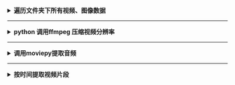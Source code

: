 <details> 
    <summary><strong>   遍历文件夹下所有视频、图像数据   </strong></summary>

```python
video_path = f"{path}/raw_videos"
files = [x for x in os.listdir(video_path) if x.endswith(".MP4")]
```
</details>

----------------------------------------------------------------------------------------------------------------------------------------

<details> 
    <summary><strong>   python 调用ffmpeg 压缩视频分辨率   </strong></summary>
    scale=-1:480, scale=640:480, scale=width:hight
    
```python
video_path = f"{path}/raw_videos"
files = [x for x in os.listdir(video_path) if x.endswith(".MP4")]
for file in files:
    outfile = f"{file[:-4]}_640{file[-4:]}"
    compress = f"ffmpeg -i {raw_video_path}/{file} -strict -2 -vf scale=-1:480 {out_video_path}/{outfile}"
    isRun = os.system(compress)
```
</details>

----------------------------------------------------------------------------------------------------------------------------------------

<details> 
    <summary><strong>   调用moviepy提取音频   </strong></summary>
    
```python
audio_path = f"{path}/audio"
os.makedirs(audio_path, exist_ok=True)
videofiles = [x for x in os.listdir(f"{path}/640_videos") if x.endswith(".MP4")]
for v in videofiles:
    audio_clip = AudioFileClip(f"{path}/640_videos/{v}")
    audio_clip.write_audiofile(f"{audio_path}/{v[:-4]}.wav")
```
</details>

----------------------------------------------------------------------------------------------------------------------------------------

<details> 
    <summary><strong>   按时间提取视频片段   </strong></summary>
    
```python
def extract_frag(path, p_start, t):
    """
        path: 
        p_start: the start time point
        t: the time length
    """
    video_path = f"{path}/sync_640_videos"
    files = [x for x in os.listdir(video_path) if x.endswith(".MP4")]
    target_path = f"{path}/ball_640_videos"

    fps = 60.0
    width = 640  # int(cap.get(cv2.CAP_PROP_FRAME_WIDTH))  # float `width`
    height = 480  # int(cap.get(cv2.CAP_PROP_FRAME_HEIGHT))  # float `height`
    p_start = fps * p_start
    t = int(fps * t)

    for i, file in enumerate(files):
        print(f"extracting {file}")
        cap = cv2.VideoCapture(f"{video_path}/{file}")
        cap.set(cv2.CAP_PROP_POS_FRAMES, p_start)
        writer = VideoWriter(f"{target_path}/{file}", resolution=(width, height), fps=fps)
        for j in range(t):
            _, img = cap.read()
            writer.write(img[:, :, ::-1])
        writer.close()
```
</details>



